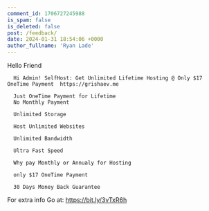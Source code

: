 ```yaml
---
comment_id: 1706727245988
is_spam: false
is_deleted: false
post: /feedback/
date: 2024-01-31 18:54:06 +0000
author_fullname: 'Ryan Lade'
---
```


Hello Friend

      Hi Admin! SelfHost: Get Unlimited Lifetime Hosting @ Only $17 OneTime Payment  https://grishaev.me
       
      Just OneTime Payment for Lifetime
      No Monthly Payment

      Unlimited Storage

      Host Unlimited Websites

      Unlimited Bandwidth

      Ultra Fast Speed

      Why pay Monthly or Annualy for Hosting

      only $17 OneTime Payment     
     
      30 Days Money Back Guarantee

      

For extra info  Go at: https://bit.ly/3vTxR6h


